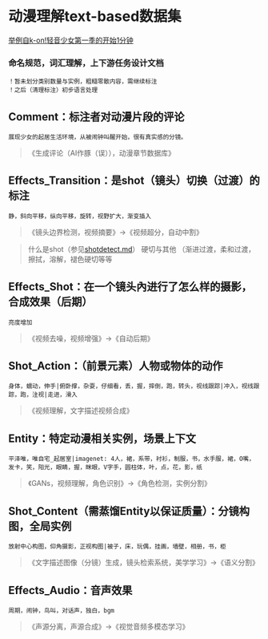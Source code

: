 # 动漫理解text-based数据集

[举例自k-on!轻音少女第一季的开始1分钟](https://github.com/huaji0353/AnimeResearch/raw/master/01.ass)

### **命名规范，词汇理解，上下游任务**设计文档

```
！暂未划分类别数量与实例，粗糙零散内容，需继续标注
！之后（清理标注）初步语言处理
```

## Comment：标注者对动漫片段的评论

```展现少女的起居生活环境，从被闹钟叫醒开始，很有真实感的分镜。```
> 《生成评论（AI作豚（误）），动漫章节数据库》

## Effects_Transition：是shot（镜头）切换（过渡）的标注

```静，斜向平移，纵向平移，旋转，视野扩大，渐变插入```
> 《镜头边界检测，视频摘要》->《视频超分，自动中割》

> 什么是shot（参见[shotdetect.md](https://github.com/huaji0353/AnimeResearch/blob/master/shotdetect.md)） 硬切与其他 （渐进过渡，柔和过渡，擦拭，溶解，褪色硬切等等

## Effects_Shot：在一个镜头內进行了怎么样的摄影，合成效果（后期）

```亮度增加```
> 《视频去噪，视频增强》->《自动后期》

## Shot_Action：（前景元素）人物或物体的动作

```身体，蠕动，伸手|俯卧撑，杂耍，仔细看，丢，握，摔倒，跑，转头，视线跟踪|冲入，视线跟踪，跑，注视|走进，滑入```
> 《视频理解，文字描述视频合成》

## Entity：特定动漫相关实例，场景上下文

```平泽唯，唯自宅_起居室|imagenet: 4人，裙，系带，衬衫，制服，书，水手服，裙，O嘴，发卡，笑，阳光，眼睛，握，眯眼，V字手，圆柱体，叶，点，花，影，纸```
> 《GANs，视频理解，角色识别》->《角色检测，实例分割》

## Shot_Content（需蒸馏Entity以保证质量）：分镜构图，全局实例

```放射中心构图，仰角摄影，正视构图|被子，床，玩偶，挂画，墙壁，相册，书，柜```
> 《文字描述图像（分镜）生成，镜头检索系统，美学学习》->《语义分割》

## Effects_Audio：音声效果

```周期，闹钟，鸟叫，对话声，独白，bgm```
> 《声源分离，声源合成》->《视觉音频多模态学习》


